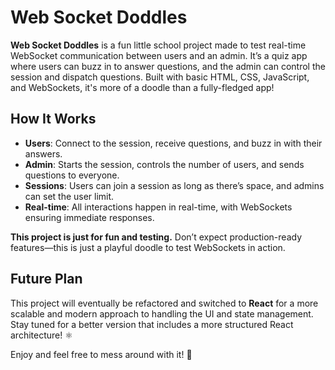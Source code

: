 # Web Socket Doddles

**Web Socket Doddles** is a fun little school project made to test real-time WebSocket communication between users and an admin. It’s a quiz app where users can buzz in to answer questions, and the admin can control the session and dispatch questions. Built with basic HTML, CSS, JavaScript, and WebSockets, it's more of a doodle than a fully-fledged app!

## How It Works

- **Users**: Connect to the session, receive questions, and buzz in with their answers.
- **Admin**: Starts the session, controls the number of users, and sends questions to everyone.
- **Sessions**: Users can join a session as long as there’s space, and admins can set the user limit.
- **Real-time**: All interactions happen in real-time, with WebSockets ensuring immediate responses.

**This project is just for fun and testing.** Don’t expect production-ready features—this is just a playful doodle to test WebSockets in action.

## Future Plan

This project will eventually be refactored and switched to **React** for a more scalable and modern approach to handling the UI and state management. Stay tuned for a better version that includes a more structured React architecture! ⚛️

Enjoy and feel free to mess around with it! 🎉
